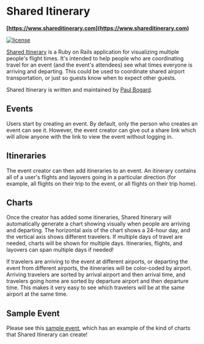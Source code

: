 # Shared Itinerary

**[https://www.shareditinerary.com](https://www.shareditinerary.com)**

[![license](https://img.shields.io/github/license/mashape/apistatus.svg?maxAge=2592000?style=plastic)](https://github.com/bogardpd/shared_itinerary/blob/master/LICENSE.md)

[Shared Itinerary](https://www.shareditinerary.com) is a Ruby on Rails application for visualizing multiple people's flight times. It's intended to help people who are coordinating travel for an event (and the event's attendees) see what times everyone is arriving and departing. This could be used to coordinate shared airport transportation, or just so guests know when to expect other guests.

Shared Itinerary is written and maintained by [Paul Bogard](https://www.pbogard.com/).

## Events

Users start by creating an event. By default, only the person who creates an event can see it. However, the event creator can give out a share link which will allow anyone with the link to view the event without logging in.

## Itineraries

The event creator can then add itineraries to an event. An itinerary contains all of a user's flights and layovers going in a particular direction (for example, all flights on their trip to the event, or all flights on their trip home).

## Charts

Once the creator has added some itineraries, Shared Itinerary will automatically generate a chart showing visually when people are arriving and departing. The horizontal axis of the chart shows a 24-hour day, and the vertical axis shows different travelers. If multiple days of travel are needed, charts will be shown for multiple days. Itineraries, flights, and layovers can span multiple days if needed!

If travelers are arriving to the event at different airports, or departing the event from different airports, the itineraries will be color-coded by airport.  Arriving travelers are sorted by arrival airport and then arrival time, and travelers going home are sorted by departure airport and then departure time. This makes it very easy to see which travelers will be at the same airport at the same time.

## Sample Event

Please see this [sample event](https://www.shareditinerary.com/events/1/share/089f040a3616898d), which has an example of the kind of charts that Shared Itinerary can create!


